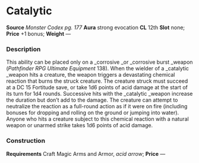 ﻿---
name: "Catalytic"
type: "weapon_quality"
price: "+1 bonus"
description: |
  "This ability can be placed only on a _corrosive _or _corrosive burst _weapon (_Pathfinder RPG Ultimate Equipment_ 138). When the wielder of a _catalytic _weapon hits a creature, the weapon triggers a devastating chemical reaction that burns the struck creature. The creature struck must succeed at a DC 15 Fortitude save, or take 1d6 points of acid damage at the start of its turn for 1d4 rounds. Successive hits with the _catalytic _weapon increase the duration but don’t add to the damage. The creature can attempt to neutralize the reaction as a full-round action as if it were on fire (including bonuses for dropping and rolling on the ground or jumping into water). Anyone who hits a creature subject to this chemical reaction with a natural weapon or unarmed strike takes 1d6 points of acid damage."
---

#  Catalytic

**Source** _Monster Codex pg. 177_
**Aura** strong evocation **CL** 12th
**Slot** none; **Price** +1 bonus; **Weight** —

### Description

This ability can be placed only on a _corrosive _or _corrosive burst _weapon (_Pathfinder RPG Ultimate Equipment_ 138). When the wielder of a _catalytic _weapon hits a creature, the weapon triggers a devastating chemical reaction that burns the struck creature. The creature struck must succeed at a DC 15 Fortitude save, or take 1d6 points of acid damage at the start of its turn for 1d4 rounds. Successive hits with the _catalytic _weapon increase the duration but don’t add to the damage. The creature can attempt to neutralize the reaction as a full-round action as if it were on fire (including bonuses for dropping and rolling on the ground or jumping into water). Anyone who hits a creature subject to this chemical reaction with a natural weapon or unarmed strike takes 1d6 points of acid damage.

### Construction

**Requirements** Craft Magic Arms and Armor, _acid arrow_; **Price** —